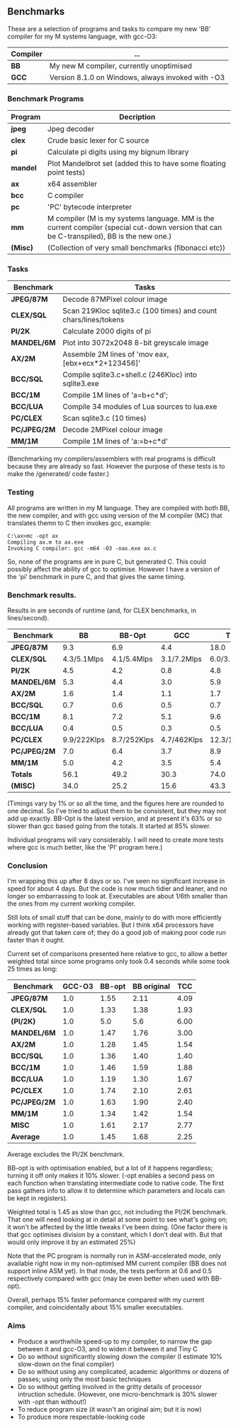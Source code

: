 ## Benchmarks

These are a selection of programs and tasks to compare my new 'BB' compiler for my M systems language, with gcc-O3:

Compiler | ...
--- | ---
**BB** | My new M compiler, currently unoptimised
**GCC** | Version 8.1.0 on Windows, always invoked with -O3

### Benchmark Programs

Program | Decription
--- | ---
**jpeg** | Jpeg decoder
**clex** | Crude basic lexer for C source
**pi** | Calculate pi digits using my bignum library
**mandel** | Plot Mandelbrot set (added this to have some floating point tests)
**ax** | x64 assembler
**bcc** | C compiler
**pc** | 'PC' bytecode interpreter
**mm** | M compiler (M is my systems language. MM is the current compiler (special cut-down version that can be C-transpiled), BB is the new one.)
**(Misc)** | (Collection of very small benchmarks (fibonacci etc))

### Tasks

Benchmark | Tasks
--- | ---
**JPEG/87M** | Decode 87MPixel colour image
**CLEX/SQL** | Scan 219Kloc sqlite3.c (100 times) and count chars/lines/tokens
**PI/2K** | Calculate 2000 digits of pi
**MANDEL/6M** | Plot into 3072x2048 8-bit greyscale image
**AX/2M** | Assemble 2M lines of 'mov eax,\[ebx+ecx\*2+123456\]'
**BCC/SQL** | Compile sqlite3.c+shell.c (246Kloc) into sqlite3.exe
**BCC/1M** | Compile 1M lines of 'a=b+c\*d';
**BCC/LUA** | Compile 34 modules of Lua sources to lua.exe
**PC/CLEX** | Scan sqlite3.c (10 times)
**PC/JPEG/2M** | Decode 2MPixel colour image
**MM/1M** | Compile 1M lines of 'a:=b+c\*d'

(Benchmarking my compilers/assemblers with real programs is difficult because
they are already so fast. However the purpose of these tests is to make the
/generated/ code faster.)

### Testing

All programs are written in my M language. They are compiled with both BB, the new compiler, and with gcc using version of the M compiler (MC)
that translates themn to C then invokes gcc, example:

    C:\ax>mc -opt ax
    Compiling ax.m to ax.exe
    Invoking C compiler: gcc -m64 -O3 -oax.exe ax.c

So, none of the programs are in pure C, but generated C. This could possibly affect the ability of gcc to optimise. However I have a version of the 'pi' benchmark in pure C, and that gives the same timing.

### Benchmark results.

Results in are seconds of runtime (and, for CLEX benchmarks, in lines/second).

Benchmark | BB | BB-Opt | GCC | TCC
--- | --- | --- | --- | ---
**JPEG/87M** | 9.3 | 6.9 |4.4| 18.0 |
**CLEX/SQL** |  4.3/5.1Mlps| 4.1/5.4Mlps | 3.1/7.2Mlps | 6.0/3.6Mlps |
**PI/2K** |   4.5 | 4.2 | 0.8 | 4.8 |
**MANDEL/6M** |   5.3 | 4.4  |  3.0 | 5.9 |
**AX/2M**  |  1.6 | 1.4  |  1.1 | 1.7 |
**BCC/SQL** |   0.7 | 0.6  |  0.5  | 0.7 |
**BCC/1M** |  8.1 |7.2 |    5.1 |  9.6 |
**BCC/LUA** |   0.4 | 0.5 |    0.3  | 0.5 |
**PC/CLEX** |   9.9/222Klps | 8.7/252Klps | 4.7/462Klps | 12.3/179Klps |
**PC/JPEG/2M** |  7.0 |6.4 |    3.7 | 8.9 |
**MM/1M**  |  5.0 |4.2 |    3.5 | 5.4 |
**Totals**  |  56.1|49.2  |30.3 |  74.0 |
**(MISC)** | 34.0 |25.2|  15.6  | 43.3

(Timings vary by 1% or so all the time, and the figures here are rounded to one decimal. So I've tried to adjust them to be consistent, but they may not add up exactly. BB-Opt is the latest version, and at present it's 63% or so slower than gcc based going from the totals. It started at 85% slower.

Individual programs will vary considerably. I will need to create more tests where gcc is much better, like the 'PI' program here.)


### Conclusion

I'm wrapping this up after 8 days or so. I've seen no significant increase in speed for about 4 days. But the code is now much tidier and leaner, and no longer so embarrassing to look at. Executables are about 1/6th smaller than the ones from my current working compiler.

Still lots of small stuff that can be done, mainly to do with more efficiently working with register-based variables. But I think x64 processors have already got that taken care of; they do a good job of making poor code run faster than it ought.

Current set of comparisons presented here relative to gcc, to allow a better weighted total since some programs only took 0.4 seconds while some took 25 times as long:

Benchmark | GCC-O3 | BB-opt | BB original | TCC
--- | --- | --- | --- | ---
**JPEG/87M** | 1.0 | 1.55 | 2.11 | 4.09
**CLEX/SQL** | 1.0 | 1.33 | 1.38 | 1.93
**(PI/2K)** | 1.0 | 5.0 | 5.6 | 6.00
**MANDEL/6M** | 1.0 | 1.47 | 1.76 | 3.00
**AX/2M**  |1.0 | 1.28 | 1.45 | 1.54
**BCC/SQL** |1.0 | 1.36 | 1.40 | 1.40
**BCC/1M** | 1.0 | 1.46 | 1.59 | 1.88
**BCC/LUA** | 1.0 | 1.19 | 1.30 | 1.67
**PC/CLEX** | 1.0 | 1.74 | 2.10 | 2.61
**PC/JPEG/2M** | 1.0 | 1.63 | 1.90 | 2.40
**MM/1M**  | 1.0 | 1.34 | 1.42 | 1.54
**MISC**  | 1.0 | 1.61 | 2.17 | 2.77
**Average** | 1.0 | 1.45 | 1.68 | 2.25

Average excludes the PI/2K benchmark.

BB-opt is with optimisation enabled, but a lot of it happens regardless; turning it off only makes it 10% slower. (-opt enables a second pass on each function when translating intermediate code to native code. The first pass gathers info to allow it to determine which parameters and locals can be kept in registers).

Weighted total is 1.45 as slow than gcc, not including the PI/2K benchmark. That one will need looking at in detail at some point to see what's going on; it won't be affected by the little tweaks I've been doing. (One factor there is that gcc optimises division by a constant, which I don't deal with. But that would only improve it by an estimated 25%)

Note that the PC program is normally run in ASM-accelerated mode, only available right now in my non-optimised MM current compiler (BB does not support inline ASM yet). In that mode, the tests perform at 0.6 and 0.5 respectively compared with gcc (may be even better when used with BB-opt).

Overall, perhaps 15% faster peformance compared with my current compiler, and coincidentally about 15% smaller executables.

### Aims

* Produce a worthwhile speed-up to my compiler, to narrow the gap between it and gcc-O3, and to widen it between it and Tiny C
* Do so without significantly slowing down the compiler (I estimate 10% slow-down on the final compiler)
* Do so without using any complicated, academic algorithms or dozens of passes; using only the most basic techniques
* Do so without getting involved in the gritty details of processor intruction schedule. (However, one micro-benchmark is 30% slower with -opt than without!)
* To reduce program size (it wasn't an original aim; but it is now)
* To produce more respectable-looking code
